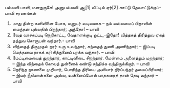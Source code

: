 
பல்லவி
பாவி, மனதுருகே!
அனுபல்லவி
ஆ[1] வீட்டில் ஏர்[2] காட்டு தேவாட்டுக்குப்-பாவி
சரணங்கள்
1. மாது தின்ற கனிவினை போக, மனுடர் வடிவமாக – நம்
 வல்லமைப் பிதாவின் மைந்தன் புல்லதில் பிறந்தார்; அந்தோ! – பாவி
2. வேத வாசகப்படி நெறிகாட்ட, வேதாளக்குடி ஓட்ட,-இதோ!
 வித்தகத் திரித்துவ ஏகத் தத்துவ சொரூபன் வந்தார்.- பாவி
3. விந்தைத் திருமுதல் நரர் உரு உவந்தார்,
 கந்தைத் துணி அணிந்தார்; – இப்படி
 மெத்தனவ ராகக் கரி சித்துனைப் புரக்க வந்தார். – பாவி
4. மேட்டிமையைத் துறந்தார், காட்டினிடை சிறந்தார்.
 மேன்மை அனைத்தும் மறந்தார்; – இந்த
 விந்தைக் கோலத் துன்னைக் கண்டு சந்திக்க வந்திருக்கிறார். – பாவி
5. நெரிந்த நாணலை முறியார், பொரிந்த திரியை அவியார்
 நிர்ப்பந்தர் தமைப்பிரியார்; – இவர்
 நீதிமான்களை அல்ல, உன்னைப்போல் பாதகரைத் தான் தேடி வந்தார் – பாவி

